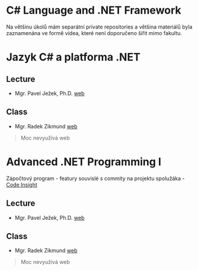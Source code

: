 ﻿# C# Language and .NET Framework

Na většinu úkolů mám separátní private repositories a většina materiálů byla zaznamenána ve formě videa, které není doporučeno šířit mimo fakultu.

# Jazyk C# a platforma .NET
## Lecture

- Mgr. Pavel Ježek, Ph.D. [web](https://d3s.mff.cuni.cz/legacy/~jezek/)

## Class

- Mgr. Radek Zikmund [web](https://www.ms.mff.cuni.cz/~zikmundr/)
> Moc nevyužívá web

# Advanced .NET Programming I

Zápočtový program - featury souvislé s commity na projektu spolužáka - [Code Insight](https://github.com/bastianluk/CodeInsight)

## Lecture

- Mgr. Pavel Ježek, Ph.D. [web](https://d3s.mff.cuni.cz/legacy/~jezek/)

## Class

- Mgr. Radek Zikmund [web](https://www.ms.mff.cuni.cz/~zikmundr/)
> Moc nevyužívá web
